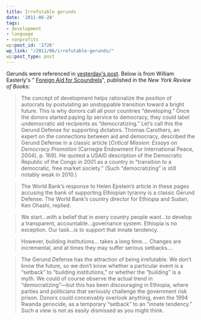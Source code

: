 ```yaml
---
title: Irrefutable gerunds
date: '2011-06-28'
tags:
- development
- language
- nonprofits
wp:post_id: '2726'
wp_link: "/2011/06/irrefutable-gerunds/"
wp:post_type: post
---
```


Gerunds were referenced in [yesterday's post](http://www.island94.org/2011/06/app-contest-submission-boilerplate/). Below is from William Easterly's " [Foreign Aid for Scoundrels](http://www.nybooks.com/articles/archives/2010/nov/25/foreign-aid-scoundrels/?pagination=false)", published in the _New York Review of Books_:

> The concept of development helps rationalize the position of autocrats by postulating an unstoppable transition toward a bright future. This is why donors call all poor countries “developing.” Once the donors started paying lip service to democracy, they could label undemocratic aid recipients as “democratizing.” Let’s call this the Gerund Defense for supporting dictators. Thomas Carothers, an expert on the connections between aid and democracy, described the Gerund Defense in a classic article [_Critical Mission: Essays on Democracy Promotion_ (Carnegie Endowment For International Peace, 2004), p. 169]. He quoted a USAID description of the Democratic Republic of the Congo in 2001 as a country in “transition to a democratic, free market society.” (Such “democratizing” is still notably weak in 2010.)

>

> The World Bank’s response to Helen Epstein’s article in these pages accusing the bank of supporting Ethiopian tyranny is a classic Gerund Defense. The World Bank’s country director for Ethiopia and Sudan, Ken Ohashi, replied:

>

> We start…with a belief that in every country people want…to develop a transparent, accountable…governance system. Ethiopia is no exception. Our task…is to support that innate tendency.

>

> However, building institutions… takes a long time…. Changes are incremental, and at times they may suffer serious setbacks….

> The Gerund Defense has the attraction of being irrefutable. We don’t know the future, so we don’t know whether a particular event is a “setback” to “building institutions,” or whether the “building” is a myth. We could of course observe the actual trend in “democratizing”—but this has been discouraging in Ethiopia, where parties and politicians that seriously challenge the government risk prison. Donors could conceivably overlook anything, even the 1994 Rwanda genocide, as a temporary “setback” to an “innate tendency.” Such a view is not as easily dismissed as you might think.
